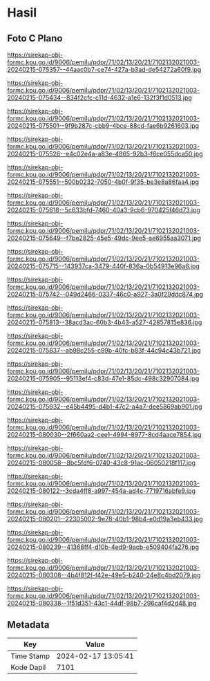 # Hasil

## Foto C Plano

https://sirekap-obj-formc.kpu.go.id/9006/pemilu/pdpr/71/02/13/20/21/7102132021003-20240215-075357--44aac0b7-ce74-427a-b3ad-de54272a60f9.jpg

https://sirekap-obj-formc.kpu.go.id/9006/pemilu/pdpr/71/02/13/20/21/7102132021003-20240215-075434--834f2cfc-c11d-4632-a1e6-132f3f1d0513.jpg

https://sirekap-obj-formc.kpu.go.id/9006/pemilu/pdpr/71/02/13/20/21/7102132021003-20240215-075501--9f9b287c-cbb9-4bce-88cd-fae6b9261603.jpg

https://sirekap-obj-formc.kpu.go.id/9006/pemilu/pdpr/71/02/13/20/21/7102132021003-20240215-075526--e4c02e4a-a83e-4865-92b3-f6ce055dca50.jpg

https://sirekap-obj-formc.kpu.go.id/9006/pemilu/pdpr/71/02/13/20/21/7102132021003-20240215-075551--500b0232-7050-4b0f-9f35-be3e8a86faa4.jpg

https://sirekap-obj-formc.kpu.go.id/9006/pemilu/pdpr/71/02/13/20/21/7102132021003-20240215-075618--5c633bfd-7460-40a3-9cb6-970425f46d73.jpg

https://sirekap-obj-formc.kpu.go.id/9006/pemilu/pdpr/71/02/13/20/21/7102132021003-20240215-075649--f7be2825-45e5-49dc-9ee5-ae6955aa3071.jpg

https://sirekap-obj-formc.kpu.go.id/9006/pemilu/pdpr/71/02/13/20/21/7102132021003-20240215-075715--143937ca-3479-440f-836a-0b54913e96a6.jpg

https://sirekap-obj-formc.kpu.go.id/9006/pemilu/pdpr/71/02/13/20/21/7102132021003-20240215-075742--049d2466-0337-46c0-a927-3a0f29ddc874.jpg

https://sirekap-obj-formc.kpu.go.id/9006/pemilu/pdpr/71/02/13/20/21/7102132021003-20240215-075813--38acd3ac-60b3-4b43-a527-42857815e836.jpg

https://sirekap-obj-formc.kpu.go.id/9006/pemilu/pdpr/71/02/13/20/21/7102132021003-20240215-075837--ab98c255-c99b-40fc-b83f-44c94c43b721.jpg

https://sirekap-obj-formc.kpu.go.id/9006/pemilu/pdpr/71/02/13/20/21/7102132021003-20240215-075905--95113ef4-c83d-47e1-85dc-498c32907084.jpg

https://sirekap-obj-formc.kpu.go.id/9006/pemilu/pdpr/71/02/13/20/21/7102132021003-20240215-075932--e45b4495-d4b1-47c2-a4a7-dee5869ab901.jpg

https://sirekap-obj-formc.kpu.go.id/9006/pemilu/pdpr/71/02/13/20/21/7102132021003-20240215-080030--2f660aa2-cee1-4994-8977-8cd4aace7854.jpg

https://sirekap-obj-formc.kpu.go.id/9006/pemilu/pdpr/71/02/13/20/21/7102132021003-20240215-080058--8bc5fdf6-0740-43c8-91ac-06050218f117.jpg

https://sirekap-obj-formc.kpu.go.id/9006/pemilu/pdpr/71/02/13/20/21/7102132021003-20240215-080122--3cda4ff8-a997-454a-ad4c-7719716abfe9.jpg

https://sirekap-obj-formc.kpu.go.id/9006/pemilu/pdpr/71/02/13/20/21/7102132021003-20240215-080201--22305002-9e78-40b1-98b4-e0d19a3eb433.jpg

https://sirekap-obj-formc.kpu.go.id/9006/pemilu/pdpr/71/02/13/20/21/7102132021003-20240215-080239--41368ff4-d10b-4ed9-9acb-e509404fa276.jpg

https://sirekap-obj-formc.kpu.go.id/9006/pemilu/pdpr/71/02/13/20/21/7102132021003-20240215-080308--4b4f812f-f42e-49e5-b240-24e8c4bd2079.jpg

https://sirekap-obj-formc.kpu.go.id/9006/pemilu/pdpr/71/02/13/20/21/7102132021003-20240215-080338--1f51d351-43c1-44df-98b7-296caf4d2d48.jpg


## Metadata

| Key        | Value               |
| ---------- | ------------------- |
| Time Stamp | 2024-02-17 13:05:41 |
| Kode Dapil | 7101                |




